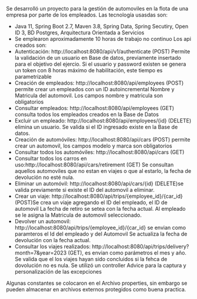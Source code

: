 
Se desarrolló un proyecto para la gestión de automoviles en la flota de una empresa por parte de los empleados.
Las tecnología usasdas son:
-   Java 11, Spring Boot 2.7, Maven 3.8, Spring Data, Spring Secutiry, Open ID 3, BD Postgres, Arquitectura Orientada a Servicios
-   Se emplearon aproximadamente 10 horas de trabajo no continuo
Los api creados son:
  - Autenticación: http://localhost:8080/api/v1/authenticate (POST)
    Permite la validación de un usuario en Base de datos, previamente insertado para el objetivo del ejercio. Si el usuario 
    y password existen se genera un token con 8 horas máximo de habilitación, este tiempo es parametrizable
  - Creación de empleados: http://localhost:8080/api/employees (POST) permite crear un empleados con un ID autoincremental
    Nombre y Matricula del automovil. Los campos nombre y matricula son obligatorios
  - Consultar empleados: http://localhost:8080/api/employees (GET) consulta todos los empleados creados en la Base de Datos
  - Excluir un empleado: http://localhost:8080/api/employees/{id} (DELETE) elimina un usuario. Se valida si el ID ingresado existe en la Base de datos.
  - Creación de automóviles: http://localhost:8080/api/cars (POST) permite crear un automovil, los campos modelo y marca son obligatorios
  - Consultar todos los automóviles: http://localhost:8080/api/cars (GET)
  - Consultar todos los carros en uso:http://localhost:8080/api/cars/retirement (GET) Se consultan aquellos automoviles que 
    no estan en viajes o que al estarlo, la fecha de devolución no esté nula.
  - Eliminar un automóvil: http://localhost:8080/api/cars/{id} (DELETE)se valida previamente si existe el ID del automovil a eliminar.
  - Crear un viaje: http://localhost:8080/api/trips/{employee_id}/{car_id} (POST)Se crea un viaje agregando el ID del empleado, el ID de automovil
    La fecha de retiro se setea con la fecha actual. Al empleado se le asigna la Matricula de automovil seleccionado.
  - Devolver un automovil: http://localhost:8080/api/trips/{employee_id}/{car_id} se envian como paramteros el Id del empleado y del Automovil
    Se actualiza la fecha de devolución con la fecha actual.
  - Consultar los viajes realizados: http://localhost:8080/api/trips/delivery?month=7&year=2023 (GET), es envian como parámetros el mes y año.
    Se valida que el los viajes hayan sido concluidos si la fehca de dovolución no es nula.
Se  utilizó un controller Advice para la captura y  personalización de las excepciones


Algunas constantes se colocaron en el Archivo properties, sin embargo se pueden almacenar en archivos externos protegidos como buena practica.
